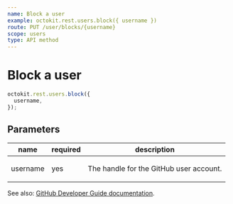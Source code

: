 ```yaml
---
name: Block a user
example: octokit.rest.users.block({ username })
route: PUT /user/blocks/{username}
scope: users
type: API method
---
```


# Block a user

```js
octokit.rest.users.block({
  username,
});
```

## Parameters

<table>
  <thead>
    <tr>
      <th>name</th>
      <th>required</th>
      <th>description</th>
    </tr>
  </thead>
  <tbody>
    <tr><td>username</td><td>yes</td><td>

The handle for the GitHub user account.

</td></tr>
  </tbody>
</table>

See also: [GitHub Developer Guide documentation](https://docs.github.com/rest/reference/users#block-a-user).
